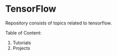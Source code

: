 # TensorFlow

Repository consists of topics related to tensorflow. 

Table of Content:
1. Tutorials
2. Projects

